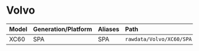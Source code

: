 # Volvo

| Model | Generation/Platform | Aliases | Path |
|:----- |:--------------------|:------- |:---- |
| XC60 | SPA | SPA | `rawdata/Volvo/XC60/SPA` |
